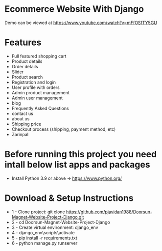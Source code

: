 # Ecommerce Website With Django

Demo can be viewed at https://www.youtube.com/watch?v=mFfOSfTY5GU


# Features
* Full featured shopping cart
* Product details
* Order details
* Slider
* Product search
* Registration and login
* User profile with orders
* Admin product management
* Admin user management
* blog
* Frequently Asked Questions
* contact us
* about us
* Shipping price
* Checkout process (shipping, payment method, etc)
* Zarinpal 

# Before running this project you need intall below list apps and packages

* Install Python 3.9 or above -> https://www.python.org/

# Download & Setup Instructions

* 1 - Clone project: git clone https://github.com/pjavidan1988/Doorsun-Magnet-Website-Project-Django.git
* 2 - cd Doorsun-Magnet-Website-Project-Django
* 3 - Create virtual environment: django_env
* 4 - django_env\scripts\activate
* 5 - pip install -r requirements.txt
* 6 - python manage.py runserver


